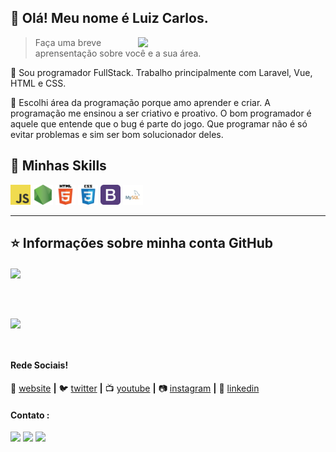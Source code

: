 ## 💜 Olá! Meu nome é <strong>Luiz Carlos.</strong>

<img align="right" width="300" src="https://i2.wp.com/allhtaccess.info/wp-content/uploads/2018/03/programming.gif?fit=1281%2C716&ssl=1" />

> Faça uma breve aprensentação sobre você e a sua área.

🔭 Sou programador FullStack. Trabalho principalmente com Laravel, Vue, HTML e CSS.

💬 Escolhi área da programação porque amo aprender e criar. A programação me ensinou a ser criativo e proativo. O bom programador é aquele que entende que o bug é parte do jogo. Que programar não é só evitar problemas e sim ser bom solucionador deles.


## 🚀 Minhas Skills

<!-- <code><img height="32" src="https://cdn.iconscout.com/icon/free/png-512/c-programming-569564.png" alt="c"/></code> -->
<code><img height="32" src="https://raw.githubusercontent.com/github/explore/80688e429a7d4ef2fca1e82350fe8e3517d3494d/topics/javascript/javascript.png" alt="Javascript"/></code>
<code><img height="32" src="https://raw.githubusercontent.com/github/explore/80688e429a7d4ef2fca1e82350fe8e3517d3494d/topics/nodejs/nodejs.png" alt="Nodejs"/></code>
<code><img height="32" src="https://raw.githubusercontent.com/github/explore/80688e429a7d4ef2fca1e82350fe8e3517d3494d/topics/html/html.png" alt="HTML5"/></code>
<code><img height="32" src="https://raw.githubusercontent.com/github/explore/80688e429a7d4ef2fca1e82350fe8e3517d3494d/topics/css/css.png" alt="CSS"/></code>
<code><img height="32" src="https://raw.githubusercontent.com/github/explore/80688e429a7d4ef2fca1e82350fe8e3517d3494d/topics/bootstrap/bootstrap.png" alt="Bootstrap"/></code>
<code><img height="32" src="https://raw.githubusercontent.com/github/explore/80688e429a7d4ef2fca1e82350fe8e3517d3494d/topics/mysql/mysql.png" alt="MySQL"/></code>


---

## ⭐ Informações sobre minha conta GitHub
    
<a href="https://github.com/luizcarlosgt">
<img align="center" src="https://github-readme-stats.vercel.app/api?username=luizcarlosgt&show_icons=true&theme=dracula" />
</a>

<br><br>

<a href="https://github.com/luizcarlosgt">
<img align="center" src="https://github-readme-stats.vercel.app/api/top-langs/?username=luizcarlosgt&theme=dracula&hide_langs_below=1" />
</a>


[website]: http://devplay.ga/
[twitter]: https://twitter.com/SEUTWITTER
[youtube]: https://www.youtube.com/user/SEUYOUTUBE/
[instagram]: https://www.instagram.com/devplaybr/
[linkedin]: https://www.linkedin.com/in/luiz-carlos-820b9b217/
<br>

#### Rede Sociais!

🏡 [website][website] **|** 
🐦 [twitter][twitter] **|** 
📺 [youtube][youtube] **|** 
📷 [instagram][instagram] **|** 
👔 [linkedin][linkedin]
<br>


#### Contato :

<p align="left">
  <a href="mailto:luizcarlosgt2014@gmail.com" alt="Gmail">
  <img src="https://img.shields.io/badge/-Gmail-FF0000?style=flat-square&labelColor=FF0000&logo=gmail&logoColor=white&link=(mailto:luizcarlosgt2014@gmail.com" /></a>

  <a href="https://www.linkedin.com/in/luiz-carlos-820b9b217/" alt="Linkedin">
  <img src="https://img.shields.io/badge/-Linkedin-0e76a8?style=flat-square&logo=Linkedin&logoColor=white&link=https://www.linkedin.com/in/luiz-carlos-820b9b217/" /></a>

  <a href="https://api.whatsapp.com/send?phone=5568992224057" alt="WhatsApp">
  <img src="https://img.shields.io/badge/-WhatsApp-25d366?style=flat-square&labelColor=25d366&logo=whatsapp&logoColor=white&link=https://api.whatsapp.com/send?phone=55992224057"/></a>

